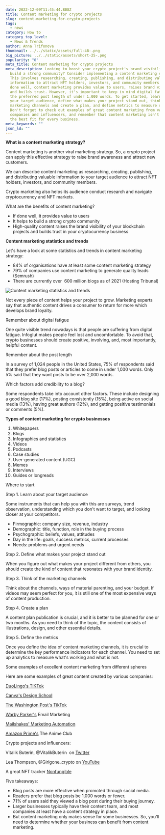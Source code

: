 ```yaml
---
date: 2022-12-09T11:45:44.808Z
title: Content marketing for crypto projects
slug: content-marketing-for-crypto-projects
tags:
  - news
category: How to
category_top_level:
  - News & Trends
author: Anna Trifonova
thumbnail: ../../static/assets/full-48-.png
big_picture: ../../static/assets/short-25-.png
popularity: "0"
meta_title: Content marketing for crypto projects
meta_description: Looking to boost your crypto project's brand visibility and
  build a strong community? Consider implementing a content marketing strategy!
  This involves researching, creating, publishing, and distributing valuable
  information to attract NFT holders, investors, and community members. When
  done well, content marketing provides value to users, raises brand visibility,
  and builds trust. However, it's important to keep in mind digital fatigue and
  the preferred post length of under 1,000 words. To get started, learn about
  your target audience, define what makes your project stand out, think about
  marketing channels and create a plan, and define metrics to measure success.
  Don't forget to check out examples of great content marketing from various
  companies and influencers, and remember that content marketing isn't always
  the best fit for every business.
meta_keywords: ""
json_ld: ""
---
```

**What is a content marketing strategy?**

Content marketing is another viral marketing strategy. So, a crypto project can apply this effective strategy to raise brand awareness and attract new customers.

We can describe content marketing as researching, creating, publishing, and distributing valuable information to your target audience to attract NFT holders, investors, and community members.

Crypto marketing also helps its audience conduct research and navigate cryptocurrency and NFT markets. 

What are the benefits of content marketing?

* If done well, it provides value to users
* It helps to build a strong crypto community
* High-quality content raises the brand visibility of your blockchain projects and builds trust in your cryptocurrency business

**Content marketing statistics and trends**

Let's have a look at some statistics and trends in content marketing strategy: 

* 84% of organisations have at least some content marketing strategy
* 79% of companies use content marketing to generate quality leads (Semrush)
* There are currently over  600 million blogs as of 2021 (Hosting Tribunal)

![Content marketing statistics and trends](https://lh3.googleusercontent.com/mb04_pHoAb8nbj8EOO2hfaEeql5eS9qT6y2HbygD-rqfx9dstHPXk6tE8LvFzFhwa4X1FKw6qeLIUYQA9nnkPbOkxuC-u3sJcctrFQGkkZPahXbcle226r0dyjFEaKG-vSGPm4rzk-gyo4MlLCT_6FtOFzYzIPEMCKcjEZdid0T3obey_ItH19QVj71pfQ "Content marketing statistics and trends")

Not every piece of content helps your project to grow. Marketing experts say that authentic content drives a consumer to return for more which develops brand loyalty.

Remember about digital fatigue 

One quite visible trend nowadays is that people are suffering from digital fatigue. Infoglut makes people feel lost and uncomfortable. To avoid that, crypto businesses should create positive, involving, and, most importantly, helpful content. 

Remember about the post length

In a survey of 1,024 people in the United States, 75% of respondents said that they prefer blog posts or articles to come in under 1,000 words. Only 5% said that they want posts to be over 2,000 words.

Which factors add credibility to a blog?

Some respondents take into account other factors. These include designing a good blog site (17%), posting consistently (15%), being active on social media (13%), having great authors (12%), and getting positive testimonials or comments (5%).

**Types of content marketing for crypto businesses**  

1. Whitepapers 
2. Blogs 
3. Infographics and statistics 
4. Videos 
5. Podcasts 
6. Case studies 
7. User-generated content (UGC)
8. Memes 
9. Interviews 
10. Guides or longreads 

Where to start

Step 1. Learn about your target audience 

Some instruments that can help you with this are surveys, trend observation, understanding which you don't want to target, and looking closer at your competitors. 

* Firmographic: company size, revenue, industry
* Demographic: title, function, role in the buying process
* Psychographic: beliefs, values, attitudes
* Day in the life: goals, success metrics, current processes
* Needs: problems and urgent needs 

Step 2. Define what makes your project stand out 

When you figure out what makes your project different from others, you should create the kind of content that resonates with your brand identity.

Step 3. Think of the marketing channels 

Think about the channels, ways of material parenting, and your budget. If videos may seem perfect for you, it is still one of the most expensive ways of content production.

Step 4. Create a plan 

A content plan publication is crucial, and it is better to be planned for one or two months. As you need to think of the topic, the content consists of illustrations, design, and other essential details. 

Step 5. Define the metrics 

Once you define the idea of content marketing channels, it is crucial to determine the key performance indicators for each channel. You need to set up analytics to measure what's working and what is not.

Some examples of excellent content marketing from different spheres 

Here are some examples of great content created by various companies:

[DuoLingo's TiKTok](https://www.tiktok.com/@duolingo)

[Canva's Design School](https://www.canva.com/designschool/)

[The Washington Post's TikTok](https://www.tiktok.com/@washingtonpost) 

[Warby Parker's](https://www.warbyparker.com/) Email Marketing

[Mailshakes' Marketing Automation](https://mailshake.com/)

[Amazon Prime's](https://www.amazon.com/Amazon-Video/b?ie=UTF8&node=2858778011) The Anime Club

Crypto projects and influencers:

Vitalik Buterin, @VitalikButerin  on [Twitter](https://twitter.com/VitalikButerin)

Lea Thompson, @Girlgone_crypto on [YouTube](https://www.youtube.com/c/GirlGoneCrypto)

A great NFT tracker [Nonfungible](https://nonfungible.com/news)

Five takeaways:

* Blog posts are more effective when promoted through social media.
* Readers prefer that blog posts be 1,000 words or fewer.
* 71% of users said they viewed a blog post during their buying journey.
* Larger businesses typically have their content team, and most companies at least have a content strategy in place.
* But content marketing only makes sense for some businesses. So, you'll need to determine whether your business can benefit from content marketing.